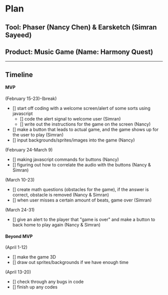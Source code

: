 # Plan

## Tool: Phaser (Nancy Chen) & Earsketch (Simran Sayeed)
## Product: Music Game (Name: Harmony Quest)

---

## Timeline

#### MVP

(February 15-23)-(break)
- [] start off coding with a welcome screen/alert of some sorts using javascript
  - [] code the alert signal to welcome user (Simran)
  - [] write out the instructions for the game on the screen (Nancy)
- [] make a button that leads to actual game, and the game shows up for the user to play (Simran)
- [] input backgrounds/sprites/images into the game (Nancy)

(February 24-March 9)
- [] making javascript commands for buttons (Nancy)
- [] figuring out how to correlate the audio with the buttons (Nancy & Simran)

(March 10-23)
- [] create math questions (obstacles for the game), if the answer is correct, obstacle is removed (Nancy & Simran)
- [] when user misses a certain amount of beats, game over (Simran)

(March 24-31)
- [] give an alert to the player that "game is over" and make a button to back home to play again (Nancy & Simran)

#### Beyond MVP

(April 1-12)
- [] make the game 3D
- [] draw out sprites/backgrounds if we have enough time

(April 13-20)
- [] check through any bugs in code
- [] finish up any codes

<!-- EXAMPLE

## Tool: APIs
## Product: Green Glass Door riddle app

## Timeline

### MVP

- [ ] Front-end
  - [x] Webpage to collect input from user (deadline: 4/15)
  - [ ] Webpage to display "yes, but a ___ can't" or "no, but a ___ can" (deadline: 5/1)
- [x] Back-end
  - [x] Use regex to test whether or not the word can go through the GGD (deadline: 3/1)
  - [x] Use the Twinword API to find related words (deadline: 3/15)
    - [ ] Iterate through the words until an opposite example can be found (deadline: 4/1)

#### Beyond MVP

- [ ] Use another API to make sure the opposite example is a noun
- [ ] Automate notification of API limit to make sure I don’t exceed free quota
- [ ] A multiple choice quizzer that will test the user’s knowledge of the solution

-->





<!-- DO NOT USE THIS YET

| Name | Glows | Grows |
| -------- | ------- | ------- |
|   |   |
|   |   |
|   |   |
|   |   |
|   |   |
|   |   |

-->
